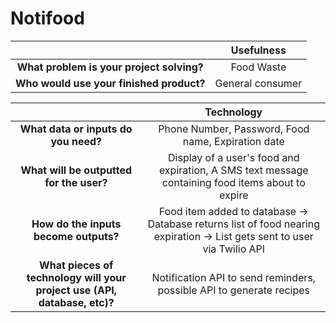 # Notifood

|    | Usefulness |
|:----:| :--------: |
|**What problem is your project solving?**|Food Waste|
|**Who would use your finished product?**|General consumer|

|    | Technology |
|:----:| :--------: |
|**What data or inputs do you need?**|Phone Number, Password, Food name, Expiration date|
|**What will be outputted for the user?**|Display of a user's food and expiration, A SMS text message containing food items about to expire|
|**How do the inputs become outputs?**|Food item added to database -> Database returns list of food nearing expiration -> List gets sent to user via Twilio API|
|**What pieces of technology will your project use (API, database, etc)?**|Notification API to send reminders, possible API to generate recipes|
